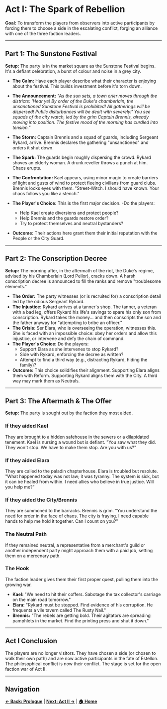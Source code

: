 # Act I: The Spark of Rebellion

**Goal:** To transform the players from observers into active participants by forcing them to choose a side in the escalating conflict, forging an alliance with one of the three faction leaders.

---

## Part 1: The Sunstone Festival

**Setup:** The party is in the market square as the Sunstone Festival begins. It's a defiant celebration, a burst of colour and noise in a grey city.

- **The Calm:** Have each player describe what their character is enjoying about the festival. This builds investment before it's torn down.
- **The Announcement:**
*"As the sun sets, a town crier moves through the districts: 'Hear ye! By order of the Duke's chamberlain, the unsanctioned Sunstone Festival is prohibited! All gatherings will be dispersed! Public disturbances will be dealt with severely!' You see squads of the city watch, led by the grim Captain Brennis, already moving into position. The festive mood of the morning has curdled into tension."*
 
- **The Storm:** Captain Brennis and a squad of guards, including Sergeant Rykard, arrive. Brennis declares the gathering "unsanctioned" and orders it shut down.
- **The Spark:** The guards begin roughly dispersing the crowd. Rykard shoves an elderly woman. A drunk reveller throws a punch at him. Chaos erupts.
- **The Confrontation:** Kael appears, using minor magic to create barriers of light and gusts of wind to protect fleeing civilians from guard clubs. Brennis locks eyes with them. "Street-Witch. I should have known. Your chaos follows you like a stench."
- **The Player's Choice:** This is the first major decision.
-Do the players:
  - Help Kael create diversions and protect people?
  - Help Brennis and the guards restore order?
  - Try to protect themselves and neutral bystanders?
- **Outcome:** Their actions here grant them their initial reputation with the People or the City Guard.

---

## Part 2: The Conscription Decree



**Setup:** The morning after, in the aftermath of the riot, the Duke's regime, advised by his Chamberlain (Lord Pellor), cracks down. A harsh conscription decree is announced to fill the ranks and remove "troublesome elements."

- **The Order:** The party witnesses (or is recruited for) a conscription detail led by the odious Sergeant Rykard.
- **The Injustice:** Rykard arrives at a tanner's shop. The tanner, a veteran with a bad leg, offers Rykard his life's savings to spare his only son from conscription. Rykard takes the money... and then conscripts the son and the father anyway for "attempting to bribe an officer."
- **The Crisis:** Ser Elara, who is overseeing the operation, witnesses this. She is faced with an impossible choice: obey her orders and allow this injustice, or intervene and defy the chain of command.
- **The Player's Choice:** Do the players:
  - Support Elara as she intervenes to stop Rykard?
  - Side with Rykard, enforcing the decree as written?
  - Attempt to find a third way (e.g., distracting Rykard, hiding the family)?
- **Outcome:** This choice solidifies their alignment. Supporting Elara aligns them with Reform. Supporting Rykard aligns them with the City. A third way may mark them as Neutrals.

---

## Part 3: The Aftermath & The Offer

**Setup:** The party is sought out by the faction they most aided.

### If they aided Kael
They are brought to a hidden safehouse in the sewers or a dilapidated tenement. Kael is nursing a wound but is defiant. "You saw what they did. They won't stop. We have to make them stop. Are you with us?"

### If they aided Elara
They are called to the paladin chapterhouse. Elara is troubled but resolute. "What happened today was not law; it was tyranny. The system is sick, but it can be healed from within. I need allies who believe in true justice. Will you help me?"

### If they aided the City/Brennis
They are summoned to the barracks. Brennis is grim. "You understand the need for order in the face of chaos. The city is fraying. I need capable hands to help me hold it together. Can I count on you?"

### The Neutral Path
If they remained neutral, a representative from a merchant's guild or another independent party might approach them with a paid job, setting them on a mercenary path.

### The Hook
The faction leader gives them their first proper quest, pulling them into the growing war.

- **Kael:** "We need to hit their coffers. Sabotage the tax collector's carriage on the main road tomorrow."
- **Elara:** "Rykard must be stopped. Find evidence of his corruption. He frequents a vile tavern called The Rusty Nail."
- **Brennis:** "The rebels are getting bold. Their agitators are spreading pamphlets in the market. Find the printing press and shut it down."

---

## Act I Conclusion

The players are no longer visitors. They have chosen a side (or chosen to walk their own path) and are now active participants in the fate of Estellon. The philosophical conflict is now their conflict. The stage is set for the open faction war of Act II.

---

## Navigation

**[← Back: Prologue](../prologue.md)** | **[Next: Act II →](../act%20ii/act-ii.md)** | **[🏠 Home](../../README.md)**